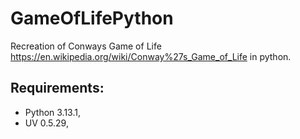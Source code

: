 # GameOfLifePython

Recreation of Conways Game of Life https://en.wikipedia.org/wiki/Conway%27s_Game_of_Life in python.

## Requirements:

- Python 3.13.1,
- UV 0.5.29,
